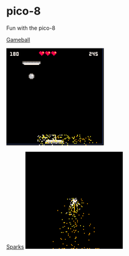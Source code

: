 # pico-8
Fun with the pico-8

[Gameball](gameball.p8)

![gameball](images/gameball.gif)

[Sparks](sparks.p8)
![sparks](images/sparks.gif)
